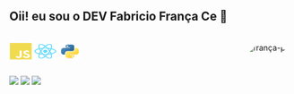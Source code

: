 ## Oii! eu sou o DEV Fabricio França Ce 👋

<div style="display: inline_block"><br>
  <img align="center" alt="frança-Js" height="30" width="40" src="https://raw.githubusercontent.com/devicons/devicon/master/icons/javascript/javascript-plain.svg">
  <img align="center" alt="frança-React" height="30" width="40" src="https://raw.githubusercontent.com/devicons/devicon/master/icons/react/react-original.svg">
  <img align="center" alt="frança-Python" height="30" width="40" src="https://raw.githubusercontent.com/devicons/devicon/master/icons/python/python-original.svg">
  <img align="right" alt="frança-pic" height="150" style="border-radius:50px;" src="https://cdn.discordapp.com/attachments/1030464774582063125/1084502020221837434/download20230300123542.png">
</div>
  
  ##
  
  <div> 
  <a href="https://www.youtube.com/channel/UCne5rIH8lqt6PR3bc07WbWw" target="_blank"><img src="https://img.shields.io/badge/YouTube-FF0000?style=for-the-badge&logo=youtube&logoColor=white" target="_blank"></a>
  <a href="https://www.instagram.com/fabricio_francace/" target="_blank"><img src="https://img.shields.io/badge/-Instagram-%23E4405F?style=for-the-badge&logo=instagram&logoColor=white" target="_blank"></a>
  <a href="https://www.linkedin.com/in/fabricio-oliveira-318627234/" target="_blank"><img src="https://img.shields.io/badge/-LinkedIn-%230077B5?style=for-the-badge&logo=linkedin&logoColor=white" target="_blank"></a> 
  
</div>
